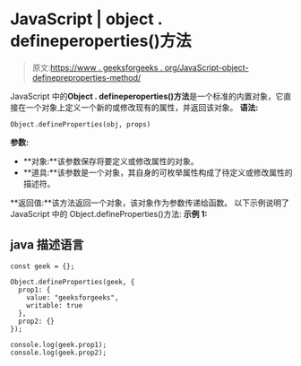 # JavaScript | object . defineperoperties()方法

> 原文:[https://www . geeksforgeeks . org/JavaScript-object-definepreproperties-method/](https://www.geeksforgeeks.org/javascript-object-defineproperties-method/)

JavaScript 中的**Object . defineperoperties()方法**是一个标准的内置对象，它直接在一个对象上定义一个新的或修改现有的属性，并返回该对象。
**语法:**

```
Object.defineProperties(obj, props) 
```

**参数:**

*   **对象:**该参数保存将要定义或修改属性的对象。
*   **道具:**该参数是一个对象，其自身的可枚举属性构成了待定义或修改属性的描述符。

**返回值:**该方法返回一个对象，该对象作为参数传递给函数。
以下示例说明了 JavaScript 中的 Object.defineProperties()方法:
**示例 1:**

## java 描述语言

```
const geek = {};

Object.defineProperties(geek, {
  prop1: {
    value: "geeksforgeeks",
    writable: true
  },
  prop2: {}
});

console.log(geek.prop1);
console.log(geek.prop2);
```